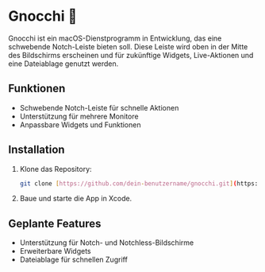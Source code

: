 # Gnocchi 🍝

Gnocchi ist ein macOS-Dienstprogramm in Entwicklung, das eine schwebende Notch-Leiste bieten soll. Diese Leiste wird oben in der Mitte des Bildschirms erscheinen und für zukünftige Widgets, Live-Aktionen und eine Dateiablage genutzt werden.

## Funktionen
- Schwebende Notch-Leiste für schnelle Aktionen
- Unterstützung für mehrere Monitore
- Anpassbare Widgets und Funktionen

## Installation
1. Klone das Repository:
    ```bash
    git clone [https://github.com/dein-benutzername/gnocchi.git](https://github.com/TitoPrausee/Gnocchi.git)
    ```
2. Baue und starte die App in Xcode.

## Geplante Features
- Unterstützung für Notch- und Notchless-Bildschirme
- Erweiterbare Widgets
- Dateiablage für schnellen Zugriff
